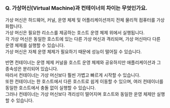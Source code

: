 ### Q. 가상머신(Virtual Machine)과 컨테이너의 차이는 무엇인가요.  
가상 머신은 하드웨어, 커널, 운영 체제 및 어플리케이션까지 전체 물리적 컴퓨터를 가상화합니다.  
가상 머신은 필요한 리소스를 제공하는 호스트 운영 체제 위에서 실행됩니다.  
각 가상 머신은 동일한 호스트에 있는 다른 가상 머신과 격리되며, 가상 머신마다 다른 운영 체제를 실행할 수 있습니다.  
가상 머신은 자체 운영 체제가 필요하기 때문에 성능이 떨어질 수 있습니다.  
  
반면 컨테이너는 운영 체제 커널을 호스트 운영 체제와 공유하지만 애플리케이션과 그 종속성은 분리되어 있습니다.  
따라서 컨테이너는 가상 머신보다 훨씬 가볍고 빠르게 시작할 수 있습니다.  
또한 컨테이너는 한 호스트에서 다른 호스트로 쉽게 이동할 수 있으며, 여러 컨테이너를 동일한 호스트에서 충돌 없이 실행할 수 있습니다.  
그러나 컨테이너는 가상 머신보다 격리성이 떨어지며 호스트와 동일한 운영 체제만 실행할 수 있습니다.